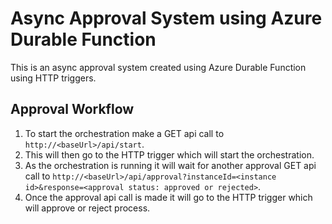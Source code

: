 # Async Approval System using Azure Durable Function
This is an async approval system created using Azure Durable Function using HTTP triggers.

## Approval Workflow
1. To start the orchestration make a GET api call to `http://<baseUrl>/api/start`.
2. This will then go to the HTTP trigger which will start the orchestration.
3. As the orchestration is running it will wait for another approval GET api call to `http://<baseUrl>/api/approval?instanceId=<instance id>&response=<approval status: approved or rejected>`.
4. Once the approval api call is made it will go to the HTTP trigger which will approve or reject process.